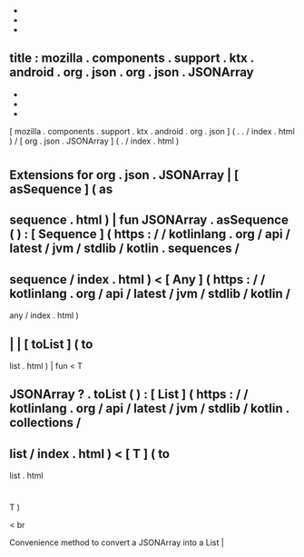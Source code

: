 -
-
-
title
:
mozilla
.
components
.
support
.
ktx
.
android
.
org
.
json
.
org
.
json
.
JSONArray
-
-
-
-
[
mozilla
.
components
.
support
.
ktx
.
android
.
org
.
json
]
(
.
.
/
index
.
html
)
/
[
org
.
json
.
JSONArray
]
(
.
/
index
.
html
)
#
#
#
Extensions
for
org
.
json
.
JSONArray
|
[
asSequence
]
(
as
-
sequence
.
html
)
|
fun
JSONArray
.
asSequence
(
)
:
[
Sequence
]
(
https
:
/
/
kotlinlang
.
org
/
api
/
latest
/
jvm
/
stdlib
/
kotlin
.
sequences
/
-
sequence
/
index
.
html
)
<
[
Any
]
(
https
:
/
/
kotlinlang
.
org
/
api
/
latest
/
jvm
/
stdlib
/
kotlin
/
-
any
/
index
.
html
)
>
|
|
[
toList
]
(
to
-
list
.
html
)
|
fun
<
T
>
JSONArray
?
.
toList
(
)
:
[
List
]
(
https
:
/
/
kotlinlang
.
org
/
api
/
latest
/
jvm
/
stdlib
/
kotlin
.
collections
/
-
list
/
index
.
html
)
<
[
T
]
(
to
-
list
.
html
#
T
)
>
<
br
>
Convenience
method
to
convert
a
JSONArray
into
a
List
|
